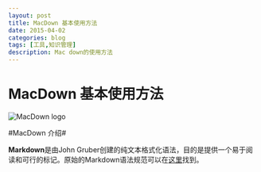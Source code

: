 ```yaml
---
layout: post
title: MacDown 基本使用方法
date: 2015-04-02
categories: blog
tags: [工具,知识管理]
description: Mac down的使用方法
---
```


# MacDown 基本使用方法

![MacDown logo](http://macdown.uranusjr.com/static/images/logo-160.png)

#MacDown 介绍#

**Markdown**是由John Gruber创建的纯文本格式化语法，目的是提供一个易于阅读和可行的标记。原始的Markdown语法规范可以在[这里](http://daringfireball.net/projects/markdown/syntax)找到。
